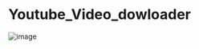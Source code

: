 # Youtube_Video_dowloader

![image](https://user-images.githubusercontent.com/44223841/223662261-9b163cd3-ce84-4c9e-a05c-97b986a7eae0.png)


